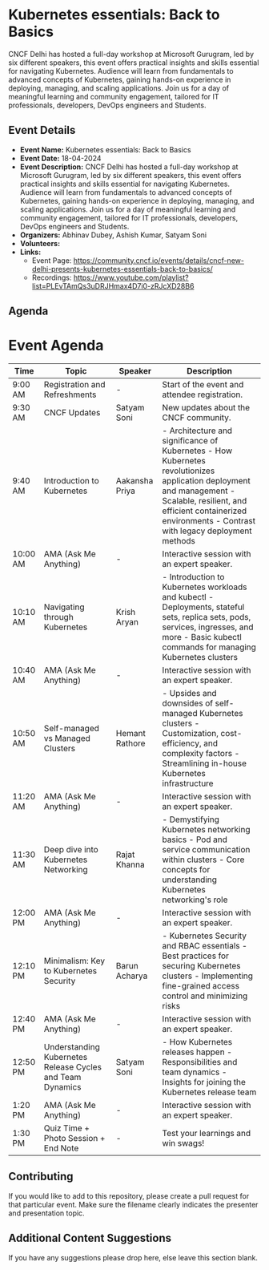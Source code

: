 # Kubernetes essentials: Back to Basics 
CNCF Delhi has hosted a full-day workshop at Microsoft Gurugram, led by six different speakers, this event offers practical insights and skills essential for navigating Kubernetes. Audience will learn from fundamentals to advanced concepts of Kubernetes, gaining hands-on experience in deploying, managing, and scaling applications. Join us for a day of meaningful learning and community engagement, tailored for IT professionals, developers, DevOps engineers and Students. 

## Event Details

* **Event Name:** Kubernetes essentials: Back to Basics 
* **Event Date:** 18-04-2024
* **Event Description:** CNCF Delhi has hosted a full-day workshop at Microsoft Gurugram, led by six different speakers, this event offers practical insights and skills essential for navigating Kubernetes. Audience will learn from fundamentals to advanced concepts of Kubernetes, gaining hands-on experience in deploying, managing, and scaling applications. Join us for a day of meaningful learning and community engagement, tailored for IT professionals, developers, DevOps engineers and Students. 
* **Organizers:** Abhinav Dubey, Ashish Kumar, Satyam Soni
* **Volunteers:**
* **Links:** 
    * Event Page: https://community.cncf.io/events/details/cncf-new-delhi-presents-kubernetes-essentials-back-to-basics/
    * Recordings: https://www.youtube.com/playlist?list=PLEvTAmQs3uDRJHmax4D7i0-zRJcXD28B6
  
## Agenda
# Event Agenda

| Time     | Topic                                      | Speaker          | Description                                                                                             |
|----------|--------------------------------------------|------------------|---------------------------------------------------------------------------------------------------------|
| 9:00 AM  | Registration and Refreshments              | -                | Start of the event and attendee registration.                                                           |
| 9:30 AM  | CNCF Updates                               | Satyam Soni      | New updates about the CNCF community.                                                                   |
| 9:40 AM  | Introduction to Kubernetes                 | Aakansha Priya   | - Architecture and significance of Kubernetes - How Kubernetes revolutionizes application deployment and management - Scalable, resilient, and efficient containerized environments - Contrast with legacy deployment methods |
| 10:00 AM | AMA (Ask Me Anything)                      | -                | Interactive session with an expert speaker.                                                              |
| 10:10 AM | Navigating through Kubernetes              | Krish Aryan      | - Introduction to Kubernetes workloads and kubectl - Deployments, stateful sets, replica sets, pods, services, ingresses, and more - Basic kubectl commands for managing Kubernetes clusters |
| 10:40 AM | AMA (Ask Me Anything)                      | -                | Interactive session with an expert speaker.                                                              |
| 10:50 AM | Self-managed vs Managed Clusters           | Hemant Rathore   | - Upsides and downsides of self-managed Kubernetes clusters - Customization, cost-efficiency, and complexity factors - Streamlining in-house Kubernetes infrastructure |
| 11:20 AM | AMA (Ask Me Anything)                      | -                | Interactive session with an expert speaker.                                                              |
| 11:30 AM | Deep dive into Kubernetes Networking       | Rajat Khanna     | - Demystifying Kubernetes networking basics - Pod and service communication within clusters - Core concepts for understanding Kubernetes networking's role |
| 12:00 PM | AMA (Ask Me Anything)                      | -                | Interactive session with an expert speaker.                                                              |
| 12:10 PM | Minimalism: Key to Kubernetes Security     | Barun Acharya    | - Kubernetes Security and RBAC essentials - Best practices for securing Kubernetes clusters - Implementing fine-grained access control and minimizing risks |
| 12:40 PM | AMA (Ask Me Anything)                      | -                | Interactive session with an expert speaker.                                                              |
| 12:50 PM | Understanding Kubernetes Release Cycles and Team Dynamics | Satyam Soni | - How Kubernetes releases happen - Responsibilities and team dynamics - Insights for joining the Kubernetes release team |
| 1:20 PM  | AMA (Ask Me Anything)                      | -                | Interactive session with an expert speaker.                                                              |
| 1:30 PM  | Quiz Time + Photo Session + End Note       | -                | Test your learnings and win swags!                                                                      |


## Contributing

If you would like to add to this repository, please create a pull request for that particular event. Make sure the filename clearly indicates the presenter and presentation topic.

## Additional Content Suggestions
If you have any suggestions please drop here, else leave this section blank.
